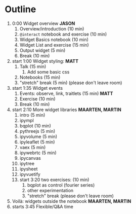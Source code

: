 # Outline

1. 0:00 Widget overview **JASON**
   1. Overview/introduction (10 min)
   2. `@interact` notebook and exercise (10 min)
   3. Widget Basics notebook (10 min)
   4. Widget List and exercise (15 min)
   4. Output widget (5 min)
   5. Break (10 min)
2. start 1:00 Widget styling: **MATT**
   1. Talk (15 min)
      1. Add some basic css
   2. Notebooks (15 min)
   3. "stretch" break (5 min) (please don't leave room)
3. start 1:35 Widget events
   1. Events: observe, link, traitlets (15 min) **MATT**
   2. Exercise (10 min)
   2. Break (10 min)
4. start 2:10 More widget libraries **MAARTEN, MARTIN**
   1. intro (5 min)
   7. ipympl
   2. bqplot (10 min)
   3. pythreejs (5 min)
   4. ipyvolume (5 min)
   5. ipyleaflet (5 min)
   6. vaex (5 min)
   7. ipywebrtc (5 min)
   7. ipycanvas
   7. ipytree
   7. ipysheet
   7. ipyvuetify
   8. start 3:20 two exercises: (10 min)
      1. bqplot as control (fourier series)
      2. other experimentation
      3. "stretch" break (please don't leave room)
6. Voilà: widgets outside the notebook **MAARTEN, MARTIN**
7. starts 3:45 Flexible/Q&A time
